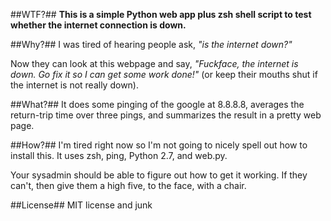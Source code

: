 ##WTF?##
**This is a simple Python web app plus zsh shell script to test whether the internet connection is down.**

##Why?##
I was tired of hearing people ask, *"is the internet down?"*

Now they can look at this webpage and say, *"Fuckface, the internet is down.  Go fix it so I can get some work done!"* (or keep their mouths shut if the internet is not really down).

##What?##
It does some pinging of the google at 8.8.8.8, averages the return-trip time over three pings, and summarizes the result in a pretty web page.

##How?##
I'm tired right now so I'm not going to nicely spell out how to install this.  It uses zsh, ping, Python 2.7, and web.py.

Your sysadmin should be able to figure out how to get it working.  If they can't, then give them a high five, to the face, with a chair.

##License##
MIT license and junk
